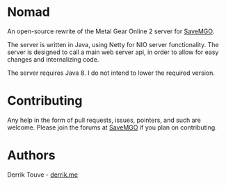 # Nomad
An open-source rewrite of the Metal Gear Online 2 server for [SaveMGO](https://savemgo.com/).

The server is written in Java, using Netty for NIO server functionality.
The server is designed to call a main web server api, in order to allow for easy changes and internalizing code.

The server requires Java 8. I do not intend to lower the required version.

# Contributing
Any help in the form of pull requests, issues, pointers, and such are welcome.
Please join the forums at [SaveMGO](https://savemgo.com/) if you plan on contributing.

# Authors
Derrik Touve - [derrik.me](https://derrik.me/)
